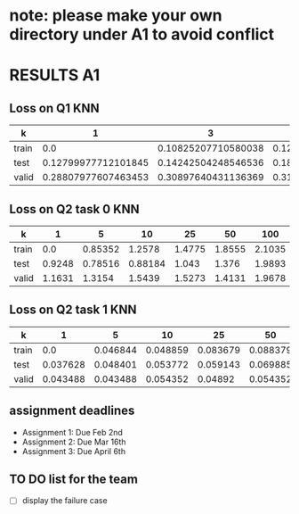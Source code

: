 # note: please make your own directory under A1 to avoid conflict
# RESULTS A1

## Loss on Q1 KNN

k | 1 | 3 | 5 | 50 
--- | --- | --- | --- | ---
train | 0.0 | 0.10825207710580038 | 0.12183845521874122 | 1.2477892734500411 
test | 0.12799977712101845 | 0.14242504248546536 | 0.18633105926605592 | 0.70693467047889302
valid | 0.28807977607463453 | 0.30897640431136369 | 0.31043863052707066 | 1.2230445257949047



## Loss on Q2 task 0 KNN

k | 1 | 5 | 10 | 25 | 50 | 100 | 200 
--- | --- | --- | --- | --- | --- | --- | ---
train | 0.0 | 0.85352 | 1.2578 | 1.4775 | 1.8555 | 2.1035 | 2.584 
test | 0.9248 | 0.78516 | 0.88184 | 1.043 | 1.376 | 1.9893 | 2.6875
valid | 1.1631 | 1.3154 | 1.5439 | 1.5273 | 1.4131 | 1.9678| 2.7832

## Loss on Q2 task 1 KNN
k | 1 | 5 | 10 | 25 | 50 | 100 | 200 
--- | --- | --- | --- | --- | --- | --- | ---
train | 0.0 | 0.046844 | 0.048859 | 0.083679 | 0.088379 | 0.10913 | 0.13721 |
test | 0.037628 | 0.048401 | 0.053772 | 0.059143 | 0.069885 | 0.069885 | 0.11292 |
valid | 0.043488 | 0.043488 | 0.054352 | 0.04892 | 0.054352 | 0.070679 | 0.1087 |




## assignment deadlines
* Assignment 1: Due Feb 2nd
* Assignment 2: Due Mar 16th
* Assignment 3: Due April 6th

## TO DO list for the team
- [ ] display the failure case
